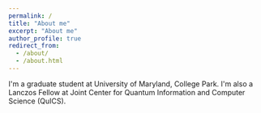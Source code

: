 ```yaml
---
permalink: /
title: "About me"
excerpt: "About me"
author_profile: true
redirect_from: 
  - /about/
  - /about.html
---
```


I'm a graduate student at University of Maryland, College Park. I'm also a Lanczos Fellow at Joint Center for Quantum Information and Computer Science (QuICS).
